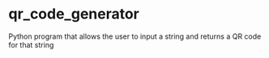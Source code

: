 # qr_code_generator
Python program that allows the user to input a string and returns a QR code for that string
